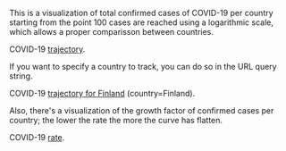 This is a visualization of total confirmed cases of COVID-19 per country starting from the point 100 cases are reached using a logarithmic scale, which allows a proper comparisson between countries.

COVID-19 [trajectory](https://felipec.github.io/covid-19/trajectory.html).

If you want to specify a country to track, you can do so in the URL query string.

COVID-19 [trajectory for Finland](https://felipec.github.io/covid-19/trajectory.html?country=Finland) (country=Finland).

Also, there's a visualization of the growth factor of confirmed cases per country; the lower the rate the more the curve has flatten.

COVID-19 [rate](https://felipec.github.io/covid-19/rate.html).
